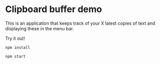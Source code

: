 # Clipboard buffer demo

This is an application that keeps track of your X latest copies of text and displaying these in the menu bar. 

Try it out!

`npm install`

`npm start`